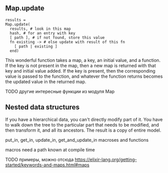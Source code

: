 
## Map.update

```
results =
Map.update(
  results, # look in this map
  hash, # for an entry with key
  [ path ], # if not found, store this value
  fn existing -> # else update with result of this fn
    [ path | existing ]
  end)
```

This wonderful function takes a map, a key, an initial value, and a function. 
If the key is not present in the map, then a new map is returned 
with that key and initial value added. 
If the key is present, then the corresponding value is passed to the function, 
and whatever the function returns becomes the updated value in the returned map.

TODO другие интересные функции из модуля Map


## Nested data structures

If you have a hierarchical data, you can't directly modify part of it.
You have to walk down the tree to the particular part that needs to be modified, 
and then transform it, and all its ancestors.
The result is a copy of entire model.

put_in, get_in, update_in, get_and_update_in
macroses and functions

macros need a path known at compile time

TODO примеры, можно отсюда
https://elixir-lang.org/getting-started/keywords-and-maps.html#maps
